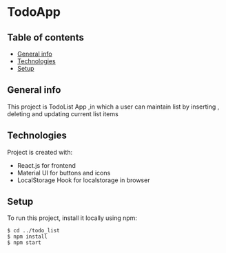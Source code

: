 # TodoApp
## Table of contents
* [General info](#general-info)
* [Technologies](#technologies)
* [Setup](#setup)

## General info
This project is TodoList App ,in which a user can maintain list by inserting , deleting and updating current list items
	
## Technologies
Project is created with:
* React.js for frontend
* Material UI for buttons and icons
* LocalStorage Hook for localstorage in browser
	
## Setup
To run this project, install it locally using npm:

```
$ cd ../todo_list
$ npm install
$ npm start
```

